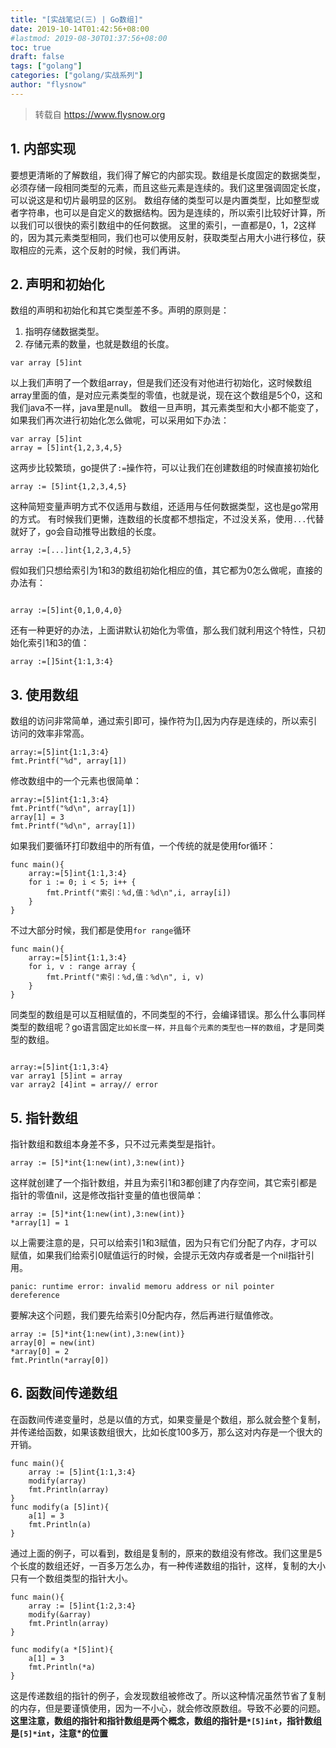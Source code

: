 ```yaml
---
title: "[实战笔记(三) | Go数组]"
date: 2019-10-14T01:42:56+08:00
#lastmod: 2019-08-30T01:37:56+08:00
toc: true
draft: false
tags: ["golang"]
categories: ["golang/实战系列"]
author: "flysnow"
---
```


>转载自 https://www.flysnow.org

## 1. 内部实现
要想更清晰的了解数组，我们得了解它的内部实现。数组是长度固定的数据类型，必须存储一段相同类型的元素，而且这些元素是连续的。我们这里强调固定长度，可以说这是和切片最明显的区别。
数组存储的类型可以是内置类型，比如整型或者字符串，也可以是自定义的数据结构。因为是连续的，所以索引比较好计算，所以我们可以很快的索引数组中的任何数据。
这里的索引，一直都是0，1，2这样的，因为其元素类型相同，我们也可以使用反射，获取类型占用大小进行移位，获取相应的元素，这个反射的时候，我们再讲。
## 2. 声明和初始化
数组的声明和初始化和其它类型差不多。声明的原则是：
1. 指明存储数据类型。
2. 存储元素的数量，也就是数组的长度。
```
var array [5]int
```
以上我们声明了一个数组array，但是我们还没有对他进行初始化，这时候数组array里面的值，是对应元素类型的零值，也就是说，现在这个数组是5个0，这和我们java不一样，java里是null。
数组一旦声明，其元素类型和大小都不能变了，如果我们再次进行初始化怎么做呢，可以采用如下办法：
```
var array [5]int
array = [5]int{1,2,3,4,5}
```
这两步比较繁琐，go提供了`:=`操作符，可以让我们在创建数组的时候直接初始化
```
array := [5]int{1,2,3,4,5}
```
这种简短变量声明方式不仅适用与数组，还适用与任何数据类型，这也是go常用的方式。
有时候我们更懒，连数组的长度都不想指定，不过没关系，使用`...`代替就好了，go会自动推导出数组的长度。
```
array :=[...]int{1,2,3,4,5}
```
假如我们只想给索引为1和3的数组初始化相应的值，其它都为0怎么做呢，直接的办法有：
```

array :=[5]int{0,1,0,4,0}
```
还有一种更好的办法，上面讲默认初始化为零值，那么我们就利用这个特性，只初始化索引1和3的值：
```
array :=[]5int{1:1,3:4}
```
## 3. 使用数组
数组的访问非常简单，通过索引即可，操作符为[],因为内存是连续的，所以索引访问的效率非常高。
```
array:=[5]int{1:1,3:4}
fmt.Printf("%d", array[1])
```
修改数组中的一个元素也很简单：
```
array:=[5]int{1:1,3:4}
fmt.Printf("%d\n", array[1])
array[1] = 3
fmt.Printf("%d\n", array[1])
```
如果我们要循环打印数组中的所有值，一个传统的就是使用for循环：
```
func main(){
    array:=[5]int{1:1,3:4}
    for i := 0; i < 5; i++ {
        fmt.Printf("索引：%d,值：%d\n",i, array[i])
    }
}
```
不过大部分时候，我们都是使用`for range`循环
```
func main(){
    array:=[5]int{1:1,3:4}
    for i, v : range array {
        fmt.Printf("索引：%d,值：%d\n", i, v)
    }
}
```
同类型的数组是可以互相赋值的，不同类型的不行，会编译错误。那么什么事同样类型的数组呢？go语言固定`比如长度一样，并且每个元素的类型也一样的数组`，才是同类型的数组。
```

array:=[5]int{1:1,3:4}
var array1 [5]int = array
var array2 [4]int = array// error
```
## 5. 指针数组
指针数组和数组本身差不多，只不过元素类型是指针。
```
array := [5]*int{1:new(int),3:new(int)}
```
这样就创建了一个指针数组，并且为索引1和3都创建了内存空间，其它索引都是指针的零值nil，这是修改指针变量的值也很简单：
```
array := [5]*int{1:new(int),3:new(int)}
*array[1] = 1
```
以上需要注意的是，只可以给索引1和3赋值，因为只有它们分配了内存，才可以赋值，如果我们给索引0赋值运行的时候，会提示无效内存或者是一个nil指针引用。
```
panic: runtime error: invalid memoru address or nil pointer dereference
```
要解决这个问题，我们要先给索引0分配内存，然后再进行赋值修改。
```
array := [5]*int{1:new(int),3:new(int)}
array[0] = new(int)
*array[0] = 2
fmt.Println(*array[0])
```
## 6. 函数间传递数组
在函数间传递变量时，总是以值的方式，如果变量是个数组，那么就会整个复制，并传递给函数，如果该数组很大，比如长度100多万，那么这对内存是一个很大的开销。
```
func main(){
    array := [5]int{1:1,3:4}
    modify(array)
    fmt.Println(array)
}
func modify(a [5]int){
    a[1] = 3
    fmt.Println(a)
}
```
通过上面的例子，可以看到，数组是复制的，原来的数组没有修改。我们这里是5个长度的数组还好，一百多万怎么办，有一种传递数组的指针，这样，复制的大小只有一个数组类型的指针大小。
```
func main(){
    array := [5]int{1:2,3:4}
    modify(&array)
    fmt.Println(array)
}

func modify(a *[5]int){
    a[1] = 3
    fmt.Println(*a)
}
```
这是传递数组的指针的例子，会发现数组被修改了。所以这种情况虽然节省了复制的内存，但是要谨慎使用，因为一不小心，就会修改原数组。导致不必要的问题。
**这里注意，数组的指针和指针数组是两个概念，数组的指针是`*[5]int`，指针数组是`[5]*int`，注意*的位置**
